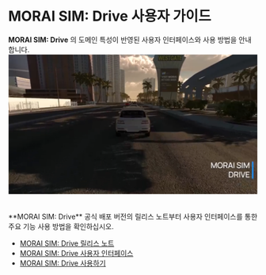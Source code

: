 # MORAI SIM: Drive 사용자 가이드
**MORAI SIM: Drive** 의 도메인 특성이 반영된 사용자 인터페이스와 사용 방법을 안내합니다.
![simdrive](../img/simdrive-main.png)

<br>
**MORAI SIM: Drive** 공식 배포 버전의 릴리스 노트부터 사용자 인터페이스를 통한 주요 기능 사용 방법을 확인하십시오.

- [MORAI SIM: Drive 릴리스 노트](release-notes)
- [MORAI SIM: Drive 사용자 인터페이스](ui)
- [MORAI SIM: Drive 사용하기](how)


<!-- 
## MORAI SIM: Drive란
MORAI SIM: Drive는 자율 주행 로직을 검증하기 위하여 실제의 다양한 주행 테스트 환경을 가상의 XIL(X-In-the-Loop)으로 제공하는 자율주행 시뮬레이션 플랫폼입니다.

MORAI SIM: Drive는 차량의 복잡한 물리적 특성을 반영한 차량 및 센서 모델 뿐만 아니라 날씨, 조도, 장애물에 따른 주행 환경과 유사한 디지털 트윈, 실제 도로에서 검증하기 어려운 테스트 시나리오 모두 풀스택으로 제공합니다.

<figure>
    <img src="../img/intro-simdrive1.png" alt="sensor" style="width: 1000px; height: auto;" title="Click to Enlage" onclick="window.open(this.src)">
    <figcaption><b> 그림 1. MORAI SIM: Drive의 주행 테스트 환경</b></figcaption>
</figure>

<BR>
## MORAI SIM: Drive 주요 특징
 MORAI SIM: Drive의 주요 특징은 다음과 같습니다.

- **실제 차량 모델**: <Br> 
MORAI SIM: Drive는 실제 차량과 유사한 차량 모델을 시뮬레이션 환경으로 제공합니다. 따라서 실제 차량 사양 정보를 반영한 동일한 조건으로 자율주행 테스트를 할 수 있습니다. 또한 실제 차량 거동 시험 데이터를 활용해 실제 차량과 유사한 움직임을 동적 모델로 제공하며, 세단, SUV, 상용차(버스, 트럭) 외 도심항공 모빌리티(UAM)까지 다양한 주행 모델을 지원합니다.
    <figure>
    <img src="../img/intro-simdrive3.png" alt="sensor" style="width: 500px; height: auto;" title="Click to Enlage" onclick="window.open(this.src)">
    <figcaption><b> 그림 2. MORAI SIM: Drive의 차량 모델</b></figcaption>
    </figure>
    
<br>

- **다양한 형식의 센서 데이터 지원**: <Br> 
MORAI SIM: Drive는 다양한 형식의 데이터를 생산 및 실시간 전송하는 센서 아키텍처를 포함합니다. 따라서 사용자의 필요에 따라 카메라 초점 거리, LiDAR, GPS 추적오류 등 센서 파라미터로 조정할 수 있어, 실제 도로와 동일한 시뮬레이션 환경을 조성할 수 있습니다.
    <figure>
      <img src="../img/intro-simdrive4.png" alt="sensor" style="width: 500px; height: auto;"  title="Click to Enlage" onclick="window.open(this.src)">
      <figcaption><b> 그림 3. MORAI SIM: Drive의 센서 아키텍처</b></figcaption>
    </figure>
<br>

- **디지털 트윈 기반 구현**: <Br> 
MORAI SIM: Drive는 국내 20여개의 도시를 비롯한 전세계 주요 도시의 모든 환경 요소를 디지털 트윈으로 구현할 수 있습니다. MORAI SIM만의 데이터 생성 프로세스를 통해 정밀 지도 데이터(세 가지 형식 지원: HD 항공 이미지, HD 실감사진, 포토리얼)를 활용한 3D 기반 시뮬레이션 환경을 디지털 트윈으로 자동 구현합니다.
    <figure>
      <img src="https://static.wixstatic.com/media/abc373_1cc8ab1566f349da938f5fc3695660d0f000.jpg/v1/fill/w_470,h_360,al_c,q_80,usm_0.33_1.00_0.00,enc_auto/abc373_1cc8ab1566f349da938f5fc3695660d0f000.jpg" alt="sensor" style="width: 500px; height: auto;"  title="Click to Enlage" onclick="window.open(this.src)">
      <figcaption><b> 그림 4. MORAI SIM의 디지털 트윈 기반 시뮬레이션 환경</b> 
      </figcaption>
    </figure>
<br>

- **다양한 조건의 시나리오 제공**: <Br> 
MORAI SIM: Drive는 ISO, ASAM, Euro NCAP과 같은 국제 안전 표준의 다양한 시나리오를 제공합니다. 따라서 날씨, 차량, 장애물, 궤적과 같은 다양한 환경 조건을 사용자 필요에 맞추어 테스트할 수 있으며 직관적인 그래픽 사용자 인터페이스(GUI)를 통해 쉽게 생성 및 편집할 수 있습니다.
    <figure>
      <img src="../img/intro-simdrive5.png" alt="sensor" style="width: 500px; height: auto;"  title="Click to Enlage" onclick="window.open(this.src)">
      <figcaption><b> 그림 3. MORAI SIM: Drive의 시나리오 테스트 환경</b> 
      </figcaption>
    </figure>
 -->
